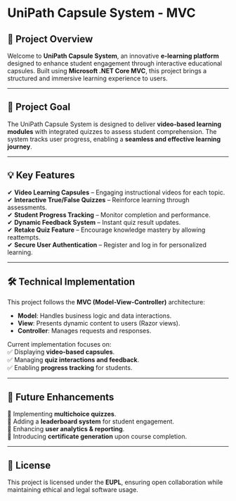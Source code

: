 ﻿# UniPath Capsule System - MVC

## 🌟 Project Overview
Welcome to **UniPath Capsule System**, an innovative **e-learning platform** designed to enhance student engagement through interactive educational capsules. Built using **Microsoft .NET Core MVC**, this project brings a structured and immersive learning experience to users.

---

## 🎯 Project Goal
The UniPath Capsule System is designed to deliver **video-based learning modules** with integrated quizzes to assess student comprehension. The system tracks user progress, enabling a **seamless and effective learning journey**.

---

## 💡 Key Features
✔ **Video Learning Capsules** – Engaging instructional videos for each topic.  
✔ **Interactive True/False Quizzes** – Reinforce learning through assessments.  
✔ **Student Progress Tracking** – Monitor completion and performance.  
✔ **Dynamic Feedback System** – Instant quiz result updates.  
✔ **Retake Quiz Feature** – Encourage knowledge mastery by allowing reattempts.  
✔ **Secure User Authentication** – Register and log in for personalized learning.  

---

## 🛠️ Technical Implementation
This project follows the **MVC (Model-View-Controller)** architecture:
- **Model**: Handles business logic and data interactions.
- **View**: Presents dynamic content to users (Razor views).
- **Controller**: Manages requests and responses.

Current implementation focuses on:  
✅ Displaying **video-based capsules**.  
✅ Managing **quiz interactions and feedback**.  
✅ Enabling **progress tracking** for students.  

---

## 🚀 Future Enhancements
🔹 Implementing **multichoice quizzes**.  
🔹 Adding a **leaderboard system** for student engagement.  
🔹 Enhancing **user analytics & reporting**.  
🔹 Introducing **certificate generation** upon course completion.  

---

## 📝 License
This project is licensed under the **EUPL**, ensuring open collaboration while maintaining ethical and legal software usage.

